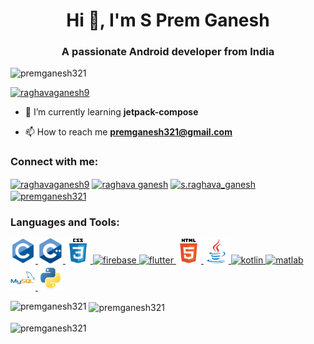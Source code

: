 <h1 align="center">Hi 👋, I'm S Prem Ganesh</h1>
<h3 align="center">A passionate Android developer from India</h3>

<p align="left"> <img src="https://komarev.com/ghpvc/?username=premganesh321&label=Profile%20views&color=0e75b6&style=flat" alt="premganesh321" /> </p>

<p align="left"> <a href="https://twitter.com/raghavaganesh9" target="blank"><img src="https://img.shields.io/twitter/follow/raghavaganesh9?logo=twitter&style=for-the-badge" alt="raghavaganesh9" /></a> </p>

- 🌱 I’m currently learning **jetpack-compose**

- 📫 How to reach me **premganesh321@gmail.com**

<h3 align="left">Connect with me:</h3>
<p align="left">
<a href="https://twitter.com/raghavaganesh9" target="blank"><img align="center" src="https://raw.githubusercontent.com/rahuldkjain/github-profile-readme-generator/master/src/images/icons/Social/twitter.svg" alt="raghavaganesh9" height="30" width="40" /></a>
<a href="https://linkedin.com/in/raghava ganesh" target="blank"><img align="center" src="https://raw.githubusercontent.com/rahuldkjain/github-profile-readme-generator/master/src/images/icons/Social/linked-in-alt.svg" alt="raghava ganesh" height="30" width="40" /></a>
<a href="https://instagram.com/s.raghava_ganesh" target="blank"><img align="center" src="https://raw.githubusercontent.com/rahuldkjain/github-profile-readme-generator/master/src/images/icons/Social/instagram.svg" alt="s.raghava_ganesh" height="30" width="40" /></a>
<a href="https://www.leetcode.com/premganesh321" target="blank"><img align="center" src="https://raw.githubusercontent.com/rahuldkjain/github-profile-readme-generator/master/src/images/icons/Social/leet-code.svg" alt="premganesh321" height="30" width="40" /></a>
</p>

<h3 align="left">Languages and Tools:</h3>
<p align="left"> <a href="https://www.cprogramming.com/" target="_blank" rel="noreferrer"> <img src="https://raw.githubusercontent.com/devicons/devicon/master/icons/c/c-original.svg" alt="c" width="40" height="40"/> </a> <a href="https://www.w3schools.com/cpp/" target="_blank" rel="noreferrer"> <img src="https://raw.githubusercontent.com/devicons/devicon/master/icons/cplusplus/cplusplus-original.svg" alt="cplusplus" width="40" height="40"/> </a> <a href="https://www.w3schools.com/css/" target="_blank" rel="noreferrer"> <img src="https://raw.githubusercontent.com/devicons/devicon/master/icons/css3/css3-original-wordmark.svg" alt="css3" width="40" height="40"/> </a> <a href="https://firebase.google.com/" target="_blank" rel="noreferrer"> <img src="https://www.vectorlogo.zone/logos/firebase/firebase-icon.svg" alt="firebase" width="40" height="40"/> </a> <a href="https://flutter.dev" target="_blank" rel="noreferrer"> <img src="https://www.vectorlogo.zone/logos/flutterio/flutterio-icon.svg" alt="flutter" width="40" height="40"/> </a> <a href="https://www.w3.org/html/" target="_blank" rel="noreferrer"> <img src="https://raw.githubusercontent.com/devicons/devicon/master/icons/html5/html5-original-wordmark.svg" alt="html5" width="40" height="40"/> </a> <a href="https://www.java.com" target="_blank" rel="noreferrer"> <img src="https://raw.githubusercontent.com/devicons/devicon/master/icons/java/java-original.svg" alt="java" width="40" height="40"/> </a> <a href="https://kotlinlang.org" target="_blank" rel="noreferrer"> <img src="https://www.vectorlogo.zone/logos/kotlinlang/kotlinlang-icon.svg" alt="kotlin" width="40" height="40"/> </a> <a href="https://www.mathworks.com/" target="_blank" rel="noreferrer"> <img src="https://upload.wikimedia.org/wikipedia/commons/2/21/Matlab_Logo.png" alt="matlab" width="40" height="40"/> </a> <a href="https://www.mysql.com/" target="_blank" rel="noreferrer"> <img src="https://raw.githubusercontent.com/devicons/devicon/master/icons/mysql/mysql-original-wordmark.svg" alt="mysql" width="40" height="40"/> </a> <a href="https://www.python.org" target="_blank" rel="noreferrer"> <img src="https://raw.githubusercontent.com/devicons/devicon/master/icons/python/python-original.svg" alt="python" width="40" height="40"/> </a> </p>

<p><img align="left" src="https://github-readme-stats.vercel.app/api/top-langs?username=premganesh321&show_icons=true&locale=en&layout=compact" alt="premganesh321" /></p>

<p>&nbsp;<img align="center" src="https://github-readme-stats.vercel.app/api?username=premganesh321&show_icons=true&locale=en" alt="premganesh321" /></p>

<p><img align="center" src="https://github-readme-streak-stats.herokuapp.com/?user=premganesh321&" alt="premganesh321" /></p>
